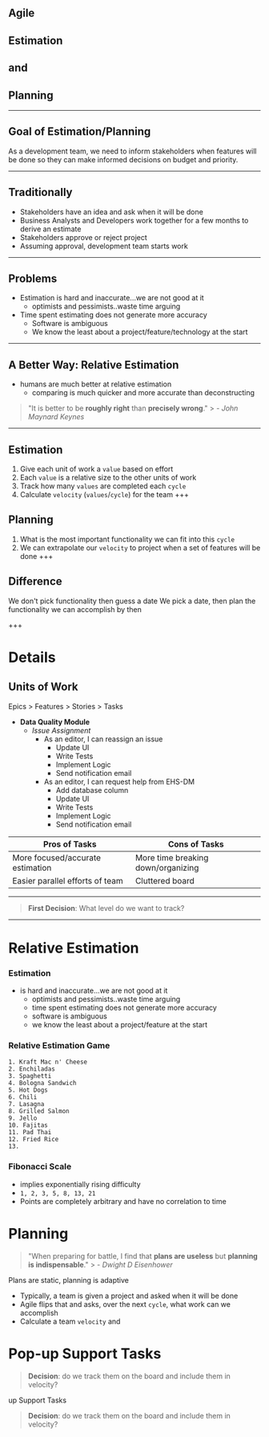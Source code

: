 ## Agile
## Estimation
## and
## Planning

---
## Goal of Estimation/Planning
As a development team, we need to inform stakeholders when features will be done so they can make informed decisions on budget and priority.

---
## Traditionally
- Stakeholders have an idea and ask when it will be done
- Business Analysts and Developers work together for a few months to derive an estimate
- Stakeholders approve or reject project
- Assuming approval, development team starts work

---
## Problems
- Estimation is hard and inaccurate...we are not good at it
	- optimists and pessimists..waste time arguing
- Time spent estimating does not generate more accuracy
	- Software is ambiguous
	- We know the least about a project/feature/technology at the start

---
## A Better Way: Relative Estimation
- humans are much better at relative estimation
	- comparing is much quicker and more accurate than deconstructing


> "It is better to be **roughly right** than **precisely wrong**."
	> *- John Maynard Keynes*
---
## Estimation
1. Give each unit of work a `value` based on effort
2. Each `value` is a relative size to the other units of work
3. Track how many `values` are completed each `cycle`
4. Calculate `velocity` (`values`/`cycle`) for the team
+++
## Planning
1. What is the most important functionality we can fit into this `cycle`
2. We can extrapolate our `velocity` to project when a set of features will be done
+++
## Difference
We don't pick functionality then guess a date
We pick a date, then plan the functionality we can accomplish by then


+++
# Details


## Units of Work
Epics > Features > Stories > Tasks


- **Data Quality Module**
	* *Issue Assignment*
		+ As an editor, I can reassign an issue
			+ Update UI
			+ Write Tests
			+ Implement Logic
			+ Send notification email
		+ As an editor, I can request help from EHS-DM
			+ Add database column
			+ Update UI
			+ Write Tests
			+ Implement Logic
			+ Send notification email






|Pros of Tasks|Cons of Tasks|
|----|----|
|More focused/accurate estimation|More time breaking down/organizing|
|Easier parallel efforts of team|Cluttered board|
---
> **First Decision**: What level do we want to track?
---


# Relative Estimation


### Estimation
- is hard and inaccurate...we are not good at it
	- optimists and pessimists..waste time arguing
	- time spent estimating does not generate more accuracy
	- software is ambiguous
	- we know the least about a project/feature at the start



### Relative Estimation Game
```
1. Kraft Mac n' Cheese
2. Enchiladas
3. Spaghetti
4. Bologna Sandwich
5. Hot Dogs
6. Chili
7. Lasagna
8. Grilled Salmon
9. Jello
10. Fajitas
11. Pad Thai
12. Fried Rice
13.   
```


### Fibonacci Scale
- implies exponentially rising difficulty
- `1, 2, 3, 5, 8, 13, 21`
- Points are completely arbitrary and have no correlation to time


# Planning
> "When preparing for battle, I find that **plans are useless** but **planning is indispensable**."
	> *- Dwight D Eisenhower*


Plans are static, planning is adaptive
	
- Typically, a team is given a project and asked when it will be done
- Agile flips that and asks, over the next `cycle`, what work can we accomplish
- Calculate a team `velocity` and 


# Pop-up Support Tasks
> **Decision**: do we track them on the board and include them in velocity?


up Support Tasks
> **Decision**: do we track them on the board and include them in velocity?




<!--stackedit_data:
eyJoaXN0b3J5IjpbOTk5ODgzNDMyLDIxMDQyNzAwNywtMTU2ND
AwOTc4MCwtODU3ODYyNjQwLC0xMTExODY4MjM0LC0yNjI4NTY0
MzYsMTAxODA5MjM3Nl19
-->